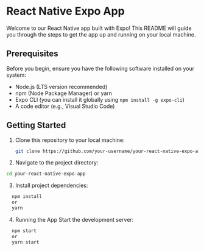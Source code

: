 # React Native Expo App

Welcome to our React Native app built with Expo! This README will guide you through the steps to get the app up and running on your local machine.

## Prerequisites

Before you begin, ensure you have the following software installed on your system:

- Node.js (LTS version recommended)
- npm (Node Package Manager) or yarn
- Expo CLI (you can install it globally using `npm install -g expo-cli`)
- A code editor (e.g., Visual Studio Code)

## Getting Started

1. Clone this repository to your local machine:

   ```bash
   git clone https://github.com/your-username/your-react-native-expo-app.git

2. Navigate to the project directory:

```bash
cd your-react-native-expo-app
```
  
3. Install project dependencies:

```bash
  npm install
  or
  yarn
```
4. Running the App Start the development server:
```bash
  npm start
  or
  yarn start

